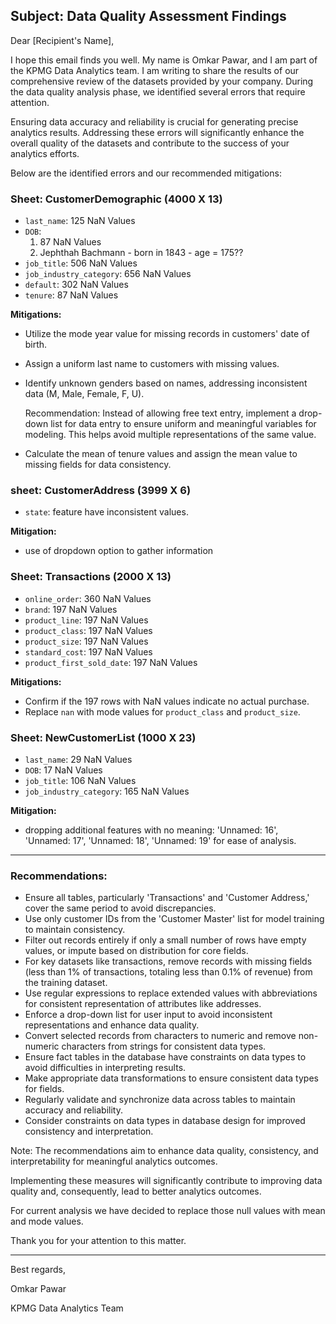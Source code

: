 ## Subject: Data Quality Assessment Findings

Dear [Recipient's Name],

I hope this email finds you well. My name is Omkar Pawar, and I am part of the KPMG Data Analytics team. I am writing to share the results of our comprehensive review of the datasets provided by your company. During the data quality analysis phase, we identified several errors that require attention.

Ensuring data accuracy and reliability is crucial for generating precise analytics results. Addressing these errors will significantly enhance the overall quality of the datasets and contribute to the success of your analytics efforts.

Below are the identified errors and our recommended mitigations:

### **Sheet: CustomerDemographic (4000 X 13)**
- `last_name`: 125 NaN Values
- `DOB`: 
   1. 87 NaN Values
   2. Jephthah Bachmann - born in 1843 - age = 175??
- `job_title`: 506 NaN Values
- `job_industry_category`: 656 NaN Values
- `default`: 302 NaN Values
- `tenure`: 87 NaN Values

**Mitigations:**
- Utilize the mode year value for missing records in customers' date of birth.
- Assign a uniform last name to customers with missing values.
- Identify unknown genders based on names, addressing inconsistent data (M, Male, Female, F, U).
    
    Recommendation: Instead of allowing free text entry, implement a drop-down list for data entry to ensure uniform and meaningful variables for modeling. This helps avoid multiple representations of the same value.

- Calculate the mean of tenure values and assign the mean value to missing fields for data consistency.

### **sheet: CustomerAddress (3999 X 6)**
- `state`: feature have inconsistent values. 

**Mitigation:**
- use of dropdown option to gather information

### **Sheet: Transactions (2000 X 13)**
- `online_order`: 360 NaN Values
- `brand`: 197 NaN Values
- `product_line`: 197 NaN Values
- `product_class`: 197 NaN Values
- `product_size`: 197 NaN Values
- `standard_cost`: 197 NaN Values
- `product_first_sold_date`: 197 NaN Values

**Mitigations:**
- Confirm if the 197 rows with NaN values indicate no actual purchase.
- Replace `nan` with mode values for `product_class` and `product_size`.

### **Sheet: NewCustomerList (1000 X 23)**
- `last_name`: 29 NaN Values
- `DOB`: 17 NaN Values
- `job_title`: 106 NaN Values
- `job_industry_category`: 165 NaN Values

**Mitigation:**
- dropping additional features with no meaning: 'Unnamed: 16', 'Unnamed: 17', 'Unnamed: 18', 'Unnamed: 19' for ease of analysis.
  
---------

### **Recommendations:**
- Ensure all tables, particularly 'Transactions' and 'Customer Address,' cover the same period to avoid discrepancies.
- Use only customer IDs from the 'Customer Master' list for model training to maintain consistency.
- Filter out records entirely if only a small number of rows have empty values, or impute based on distribution for core fields.
- For key datasets like transactions, remove records with missing fields (less than 1% of transactions, totaling less than 0.1% of revenue) from the training dataset.
- Use regular expressions to replace extended values with abbreviations for consistent representation of attributes like addresses.
- Enforce a drop-down list for user input to avoid inconsistent representations and enhance data quality.
- Convert selected records from characters to numeric and remove non-numeric characters from strings for consistent data types.
- Ensure fact tables in the database have constraints on data types to avoid difficulties in interpreting results.
- Make appropriate data transformations to ensure consistent data types for fields.
- Regularly validate and synchronize data across tables to maintain accuracy and reliability.
- Consider constraints on data types in database design for improved consistency and interpretation.
  
Note: The recommendations aim to enhance data quality, consistency, and interpretability for meaningful analytics outcomes.

Implementing these measures will significantly contribute to improving data quality and, consequently, lead to better analytics outcomes.

For current analysis we have decided to replace those null values with mean and mode values. 

Thank you for your attention to this matter.

----

Best regards,

Omkar Pawar

KPMG Data Analytics Team
